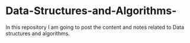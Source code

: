 # Data-Structures-and-Algorithms-
In this repository I am going to post the content and notes related to Data structures and algorithms.
